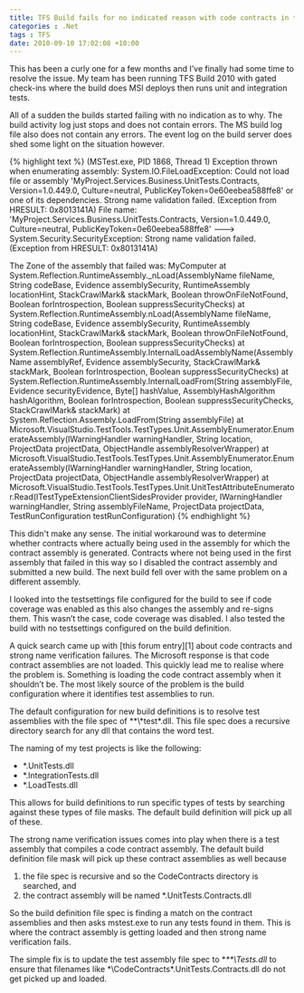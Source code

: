 ```yaml
---
title: TFS Build fails for no indicated reason with code contracts in test assemblies
categories : .Net
tags : TFS
date: 2010-09-10 17:02:08 +10:00
---
```


This has been a curly one for a few months and I’ve finally had some time to resolve the issue. My team has been running TFS Build 2010 with gated check-ins where the build does MSI deploys then runs unit and integration tests.  

All of a sudden the builds started failing with no indication as to why. The build activity log just stops and does not contain errors. The MS build log file also does not contain any errors. The event log on the build server does shed some light on the situation however.  
<!--more-->

{% highlight text %}
(MSTest.exe, PID 1868, Thread 1) Exception thrown when enumerating assembly: System.IO.FileLoadException: Could not load file or assembly 'MyProject.Services.Business.UnitTests.Contracts, Version=1.0.449.0, Culture=neutral, PublicKeyToken=0e60eebea588ffe8' or one of its dependencies. Strong name validation failed. (Exception from HRESULT: 0x8013141A)
File name: 'MyProject.Services.Business.UnitTests.Contracts, Version=1.0.449.0, Culture=neutral, PublicKeyToken=0e60eebea588ffe8' ---> System.Security.SecurityException: Strong name validation failed. (Exception from HRESULT: 0x8013141A)

The Zone of the assembly that failed was:
MyComputer
   at System.Reflection.RuntimeAssembly._nLoad(AssemblyName fileName, String codeBase, Evidence assemblySecurity, RuntimeAssembly locationHint, StackCrawlMark& stackMark, Boolean throwOnFileNotFound, Boolean forIntrospection, Boolean suppressSecurityChecks)
   at System.Reflection.RuntimeAssembly.nLoad(AssemblyName fileName, String codeBase, Evidence assemblySecurity, RuntimeAssembly locationHint, StackCrawlMark& stackMark, Boolean throwOnFileNotFound, Boolean forIntrospection, Boolean suppressSecurityChecks)
   at System.Reflection.RuntimeAssembly.InternalLoadAssemblyName(AssemblyName assemblyRef, Evidence assemblySecurity, StackCrawlMark& stackMark, Boolean forIntrospection, Boolean suppressSecurityChecks)
   at System.Reflection.RuntimeAssembly.InternalLoadFrom(String assemblyFile, Evidence securityEvidence, Byte[] hashValue, AssemblyHashAlgorithm hashAlgorithm, Boolean forIntrospection, Boolean suppressSecurityChecks, StackCrawlMark& stackMark)
   at System.Reflection.Assembly.LoadFrom(String assemblyFile)
   at Microsoft.VisualStudio.TestTools.TestTypes.Unit.AssemblyEnumerator.EnumerateAssembly(IWarningHandler warningHandler, String location, ProjectData projectData, ObjectHandle assemblyResolverWrapper)
   at Microsoft.VisualStudio.TestTools.TestTypes.Unit.AssemblyEnumerator.EnumerateAssembly(IWarningHandler warningHandler, String location, ProjectData projectData, ObjectHandle assemblyResolverWrapper)
   at Microsoft.VisualStudio.TestTools.TestTypes.Unit.UnitTestAttributeEnumerator.Read(ITestTypeExtensionClientSidesProvider provider, IWarningHandler warningHandler, String assemblyFileName, ProjectData projectData, TestRunConfiguration testRunConfiguration)
{% endhighlight %}

This didn't make any sense. The initial workaround was to determine whether contracts where actually being used in the assembly for which the contract assembly is generated. Contracts where not being used in the first assembly that failed in this way so I disabled the contract assembly and submitted a new build. The next build fell over with the same problem on a different assembly.

I looked into the testsettings file configured for the build to see if code coverage was enabled as this also changes the assembly and re-signs them. This wasn’t the case, code coverage was disabled. I also tested the build with no testsettings configured on the build definition.

A quick search came up with [this forum entry][1] about code contracts and strong name verification failures. The Microsoft response is that code contract assemblies are not loaded. This quickly lead me to realise where the problem is. Something is loading the code contract assembly when it shouldn’t be. The most likely source of the problem is the build configuration where it identifies test assemblies to run.

The default configuration for new build definitions is to resolve test assemblies with the file spec of \*\*\\*test\*.dll. This file spec does a recursive directory search for any dll that contains the word test.

The naming of my test projects is like the following:

* *.UnitTests.dll
* *.IntegrationTests.dll
* *.LoadTests.dll

This allows for build definitions to run specific types of tests by searching against these types of file masks. The default build definition will pick up all of these.

The strong name verification issues comes into play when there is a test assembly that compiles a code contract assembly. The default build definition file mask will pick up these contract assemblies as well because 

1. the file spec is recursive and so the CodeContracts directory is searched, and
1. the contract assembly will be named *.UnitTests.Contracts.dll

So the build definition file spec is finding a match on the contract assemblies and then asks mstest.exe to run any tests found in them. This is where the contract assembly is getting loaded and then strong name verification fails.

The simple fix is to update the test assembly file spec to **\*\*\\*Tests.dll** to ensure that filenames like *\CodeContracts\*.UnitTests.Contracts.dll do not get picked up and loaded.

[0]: http://social.msdn.microsoft.com/Forums/en-US/codecontracts/thread/8cfd66b3-007f-45a7-9267-f45579c6401c